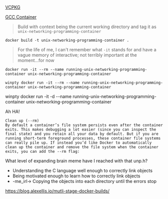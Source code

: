 [VCPKG](https://docs.microsoft.com/en-us/cpp/build/vcpkg?view=vs-2019)

[GCC Container](https://hub.docker.com/_/gcc)

> Build with context being the current working directory and tag it as `unix-networking-programming-container`
```
docker build -t unix-networking-programming-container .
```
> For the life of me, I can't remember what `-it` stands for and have a vague memory of interactive; not terribly important at the moment...for now
```
docker run -it --rm --name running-unix-networking-programming-container unix-networking-programming-container 
```

```
winpty docker run -it --rm --name running-unix-networking-programming-container unix-networking-programming-container
```

winpty docker run -it -d --name running-unix-networking-programming-container unix-networking-programming-container

Ah HA!
```
Clean up (--rm)
By default a container’s file system persists even after the container exits. This makes debugging a lot easier (since you can inspect the final state) and you retain all your data by default. But if you are running short-term foreground processes, these container file systems can really pile up. If instead you’d like Docker to automatically clean up the container and remove the file system when the container exits, you can add the --rm flag:

``` 


What level of expanding brain meme have I reached with that unp.h?

- Understanding the C language well enough to correctly link objects
- Being motivated enough to learn how to correctly link objects
- -me_irl-> Copying the objects into each directory until the errors stop

https://blog.alexellis.io/mutli-stage-docker-builds/